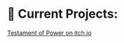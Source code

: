# 🚀 Current Projects: 
[Testament of Power on itch.io](https://airburststudios.itch.io/testament-of-power)
